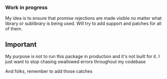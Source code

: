 ### Work in progress

My idea is to ensure that promise rejections are made visible no matter what library or sublibrary is being used. Will try to add support and patches for all of them.

## Important

My purpose is not to run this package in production and it's not built for it. I just want to stop chasing swallowed errors throughout my codebase

And folks, remember to add those catches
